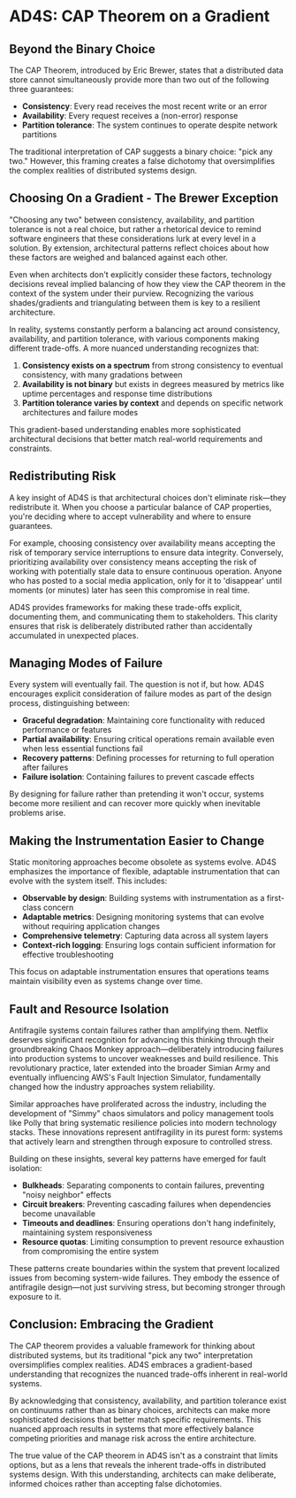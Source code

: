 # AD4S: CAP Theorem on a Gradient

## Beyond the Binary Choice

The CAP Theorem, introduced by Eric Brewer, states that a distributed data store cannot simultaneously provide more than two out of the following three guarantees:

- **Consistency**: Every read receives the most recent write or an error
- **Availability**: Every request receives a (non-error) response
- **Partition tolerance**: The system continues to operate despite network partitions

The traditional interpretation of CAP suggests a binary choice: "pick any two." However, this framing creates a false dichotomy that oversimplifies the complex realities of distributed systems design.

## Choosing On a Gradient - The Brewer Exception

"Choosing any two" between consistency, availability, and partition tolerance is not a real choice, but rather a rhetorical device to remind software engineers that these considerations lurk at every level in a solution. By extension, architectural patterns reflect choices about how these factors are weighed and balanced against each other.

Even when architects don't explicitly consider these factors, technology decisions reveal implied balancing of how they view the CAP theorem in the context of the system under their purview. Recognizing the various shades/gradients and triangulating between them is key to a resilient architecture.

In reality, systems constantly perform a balancing act around consistency, availability, and partition tolerance, with various components making different trade-offs. A more nuanced understanding recognizes that:

1. **Consistency exists on a spectrum** from strong consistency to eventual consistency, with many gradations between
2. **Availability is not binary** but exists in degrees measured by metrics like uptime percentages and response time distributions
3. **Partition tolerance varies by context** and depends on specific network architectures and failure modes

This gradient-based understanding enables more sophisticated architectural decisions that better match real-world requirements and constraints.

## Redistributing Risk

A key insight of AD4S is that architectural choices don't eliminate risk—they redistribute it. When you choose a particular balance of CAP properties, you're deciding where to accept vulnerability and where to ensure guarantees.

For example, choosing consistency over availability means accepting the risk of temporary service interruptions to ensure data integrity. Conversely, prioritizing availability over consistency means accepting the risk of working with potentially stale data to ensure continuous operation. Anyone who has posted to a social media application, only for it to 'disappear' until moments (or minutes) later has seen this compromise in real time.

AD4S provides frameworks for making these trade-offs explicit, documenting them, and communicating them to stakeholders. This clarity ensures that risk is deliberately distributed rather than accidentally accumulated in unexpected places.

## Managing Modes of Failure

Every system will eventually fail. The question is not if, but how. AD4S encourages explicit consideration of failure modes as part of the design process, distinguishing between:

- **Graceful degradation**: Maintaining core functionality with reduced performance or features
- **Partial availability**: Ensuring critical operations remain available even when less essential functions fail
- **Recovery patterns**: Defining processes for returning to full operation after failures
- **Failure isolation**: Containing failures to prevent cascade effects

By designing for failure rather than pretending it won't occur, systems become more resilient and can recover more quickly when inevitable problems arise.

## Making the Instrumentation Easier to Change

Static monitoring approaches become obsolete as systems evolve. AD4S emphasizes the importance of flexible, adaptable instrumentation that can evolve with the system itself. This includes:

- **Observable by design**: Building systems with instrumentation as a first-class concern
- **Adaptable metrics**: Designing monitoring systems that can evolve without requiring application changes
- **Comprehensive telemetry**: Capturing data across all system layers
- **Context-rich logging**: Ensuring logs contain sufficient information for effective troubleshooting

This focus on adaptable instrumentation ensures that operations teams maintain visibility even as systems change over time.

## Fault and Resource Isolation

Antifragile systems contain failures rather than amplifying them. Netflix deserves significant recognition for advancing this thinking through their groundbreaking Chaos Monkey approach—deliberately introducing failures into production systems to uncover weaknesses and build resilience. This revolutionary practice, later extended into the broader Simian Army and eventually influencing AWS's Fault Injection Simulator, fundamentally changed how the industry approaches system reliability.

Similar approaches have proliferated across the industry, including the development of "Simmy" chaos simulators and policy management tools like Polly that bring systematic resilience policies into modern technology stacks. These innovations represent antifragility in its purest form: systems that actively learn and strengthen through exposure to controlled stress.

Building on these insights, several key patterns have emerged for fault isolation:

- **Bulkheads**: Separating components to contain failures, preventing "noisy neighbor" effects
- **Circuit breakers**: Preventing cascading failures when dependencies become unavailable
- **Timeouts and deadlines**: Ensuring operations don't hang indefinitely, maintaining system responsiveness
- **Resource quotas**: Limiting consumption to prevent resource exhaustion from compromising the entire system

These patterns create boundaries within the system that prevent localized issues from becoming system-wide failures. They embody the essence of antifragile design—not just surviving stress, but becoming stronger through exposure to it.

## Conclusion: Embracing the Gradient

The CAP theorem provides a valuable framework for thinking about distributed systems, but its traditional "pick any two" interpretation oversimplifies complex realities. AD4S embraces a gradient-based understanding that recognizes the nuanced trade-offs inherent in real-world systems.

By acknowledging that consistency, availability, and partition tolerance exist on continuums rather than as binary choices, architects can make more sophisticated decisions that better match specific requirements. This nuanced approach results in systems that more effectively balance competing priorities and manage risk across the entire architecture.

The true value of the CAP theorem in AD4S isn't as a constraint that limits options, but as a lens that reveals the inherent trade-offs in distributed systems design. With this understanding, architects can make deliberate, informed choices rather than accepting false dichotomies.

